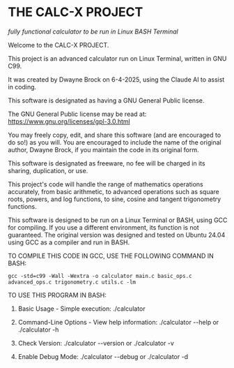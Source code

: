 <h1>THE CALC-X PROJECT</h1>

<i> fully functional calculator to be run in Linux BASH Terminal</i>


Welcome to the CALC-X PROJECT.

This project is an advanced calculator run on Linux Terminal, written in GNU C99.

It was created by Dwayne Brock on 6-4-2025, using the Claude AI to
	assist in coding.

This software is designated as having a GNU General Public license.

The GNU General Public license may be read at:
	https://www.gnu.org/licenses/gpl-3.0.html

You may freely copy, edit, and share this software (and are encouraged to do so!)
	as you will. You are encouraged to include the name of the original author, Dwayne Brock, 
	if you maintain the code in its original form.

This software is designated as freeware, no fee will be charged in its sharing, duplication, or use.

This project's code will handle the range of mathematics operations accurately, from basic
arithmetic, to advanced operations such as square roots, powers, and log functions, to
sine, cosine and tangent trigonometry functions.

This software is designed to be run on a Linux Terminal or BASH, using GCC for compiling.
If you use a different environment, its function is not guaranteed.
The original version was designed and tested on Ubuntu 24.04 using GCC as a compiler and run in BASH.


TO COMPILE THIS CODE IN GCC, USE THE FOLLOWING COMMAND IN BASH:

	gcc -std=c99 -Wall -Wextra -o calculator main.c basic_ops.c advanced_ops.c trigonometry.c utils.c -lm



TO USE THIS PROGRAM IN BASH:

1. Basic Usage - Simple execution:
	./calculator

2. Command-Line Options - View help information:
	./calculator --help or ./calculator -h

3. Check Version:
	./calculator --version or ./calculator -v

4. Enable Debug Mode:
	./calculator --debug or ./calculator -d
